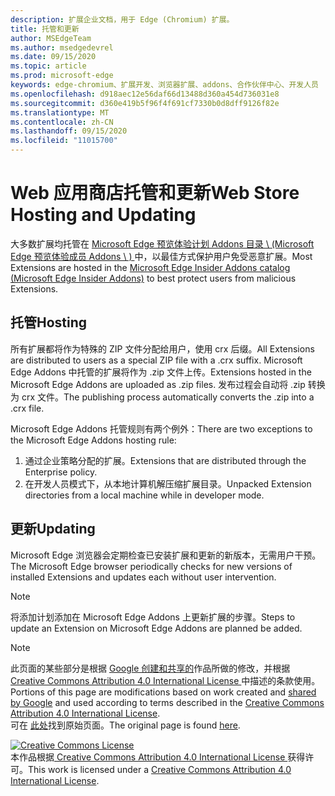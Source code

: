 ```yaml
---
description: 扩展企业文档，用于 Edge (Chromium) 扩展。
title: 托管和更新
author: MSEdgeTeam
ms.author: msedgedevrel
ms.date: 09/15/2020
ms.topic: article
ms.prod: microsoft-edge
keywords: edge-chromium、扩展开发、浏览器扩展、addons、合作伙伴中心、开发人员
ms.openlocfilehash: d918aec12e56daf66d13488d360a454d736031e8
ms.sourcegitcommit: d360e419b5f96f4f691cf7330b0d8dff9126f82e
ms.translationtype: MT
ms.contentlocale: zh-CN
ms.lasthandoff: 09/15/2020
ms.locfileid: "11015700"
---
```

# <span data-ttu-id="74e49-104">Web 应用商店托管和更新</span><span class="sxs-lookup"><span data-stu-id="74e49-104">Web Store Hosting and Updating</span></span>  

<span data-ttu-id="74e49-105">大多数扩展均托管在 [Microsoft Edge 预览体验计划 Addons 目录 \ (Microsoft Edge 预览体验成员 Addons \ ) ][MicrosoftStoreExtensions] 中，以最佳方式保护用户免受恶意扩展。</span><span class="sxs-lookup"><span data-stu-id="74e49-105">Most Extensions are hosted in the [Microsoft Edge Insider Addons catalog \(Microsoft Edge Insider Addons\)][MicrosoftStoreExtensions] to best protect users from malicious Extensions.</span></span>  

## <span data-ttu-id="74e49-106">托管</span><span class="sxs-lookup"><span data-stu-id="74e49-106">Hosting</span></span>  

<span data-ttu-id="74e49-107">所有扩展都将作为特殊的 ZIP 文件分配给用户，使用 crx 后缀。</span><span class="sxs-lookup"><span data-stu-id="74e49-107">All Extensions are distributed to users as a special ZIP file with a .crx suffix.</span></span>  <span data-ttu-id="74e49-108">Microsoft Edge Addons 中托管的扩展将作为 .zip 文件上传。</span><span class="sxs-lookup"><span data-stu-id="74e49-108">Extensions hosted in the Microsoft Edge Addons are uploaded as .zip files.</span></span> <span data-ttu-id="74e49-109">发布过程会自动将 .zip 转换为 crx 文件。</span><span class="sxs-lookup"><span data-stu-id="74e49-109">The publishing process automatically converts the .zip into a .crx file.</span></span>  

<span data-ttu-id="74e49-110">Microsoft Edge Addons 托管规则有两个例外：</span><span class="sxs-lookup"><span data-stu-id="74e49-110">There are two exceptions to the Microsoft Edge Addons hosting rule:</span></span>  

1.  <span data-ttu-id="74e49-111">通过企业策略分配的扩展。</span><span class="sxs-lookup"><span data-stu-id="74e49-111">Extensions that are distributed through the Enterprise policy.</span></span>  
1.  <span data-ttu-id="74e49-112">在开发人员模式下，从本地计算机解压缩扩展目录。</span><span class="sxs-lookup"><span data-stu-id="74e49-112">Unpacked Extension directories from a local machine while in developer mode.</span></span>  

## <span data-ttu-id="74e49-113">更新</span><span class="sxs-lookup"><span data-stu-id="74e49-113">Updating</span></span>  

<span data-ttu-id="74e49-114">Microsoft Edge 浏览器会定期检查已安装扩展和更新的新版本，无需用户干预。</span><span class="sxs-lookup"><span data-stu-id="74e49-114">The Microsoft Edge browser periodically checks for new versions of installed Extensions and updates each without user intervention.</span></span>  

> [!NOTE]
> <span data-ttu-id="74e49-115">将添加计划添加在 Microsoft Edge Addons 上更新扩展的步骤。</span><span class="sxs-lookup"><span data-stu-id="74e49-115">Steps to update an Extension on Microsoft Edge Addons are planned be added.</span></span>  

<!-- image links -->

<!-- links -->  

[MicrosoftStoreExtensions]: https://microsoftedge.microsoft.com/insider-addons/category/EdgeExtensions "扩展-Microsoft Edge 预览体验计划 Addons"  

> [!NOTE]
> <span data-ttu-id="74e49-117">此页面的某些部分是根据 [Google 创建和共享的][GoogleSitePolicies]作品所做的修改，并根据[ Creative Commons Attribution 4.0 International License ][CCA4IL]中描述的条款使用。</span><span class="sxs-lookup"><span data-stu-id="74e49-117">Portions of this page are modifications based on work created and [shared by Google][GoogleSitePolicies] and used according to terms described in the [Creative Commons Attribution 4.0 International License][CCA4IL].</span></span>  
> <span data-ttu-id="74e49-118">可在 [此处](https://developer.chrome.com/extensions/hosting)找到原始页面。</span><span class="sxs-lookup"><span data-stu-id="74e49-118">The original page is found [here](https://developer.chrome.com/extensions/hosting).</span></span>  

[![Creative Commons License][CCby4Image]][CCA4IL]  
<span data-ttu-id="74e49-120">本作品根据[ Creative Commons Attribution 4.0 International License ][CCA4IL]获得许可。</span><span class="sxs-lookup"><span data-stu-id="74e49-120">This work is licensed under a [Creative Commons Attribution 4.0 International License][CCA4IL].</span></span>  

[CCA4IL]: https://creativecommons.org/licenses/by/4.0  
[CCby4Image]: https://i.creativecommons.org/l/by/4.0/88x31.png  
[GoogleSitePolicies]: https://developers.google.com/terms/site-policies  
